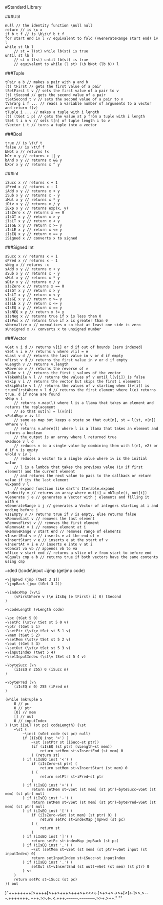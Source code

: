 #Standard Library

###Util
```
null // the identity function \null null
return // is \x x
if b t f // is \b\t\f b t f
for start end iv l // equivalent to fold (vGenerateRange start end) iv l
while st lb l
    // st = l(st) while lb(st) is true
until st lb l
    // st = l(st) until lb(st) is true
    // equivalent to while (l st) (\b bNot (lb b)) l
```

###Tuple
```
tPair a b // makes a pair with a and b
(t) tFirst // gets the first value of a pair
tSetFirst t v // sets the first value of a pair to v
(t) tSecond // gets the second value of a pair
tSetSecond t v // sets the second value of a pair to v
tVararg i f ... // reads a variable number of arguments to a vector and return f(v)
tTuple i ... // makes a tuple with i length
(t) (tGet i p) // gets the value at p from a tuple with i length
tSet t i n v // sets t[n] of tuple length i to v 
tVector i t // turns a tuple into a vector
```

###Bool
```
true // is \t\f t
false // is \t\f f
bNot x // returns !x
bOr x y // returns x || y
bAnd x y // returns x && y
bXor x y // returns x ^ y
```

###Int
```
iSucc x // returns x + 1
iPred x // returns x - 1
iAdd x y // returns x + y
iSub x y // returns x - y
iMul x y // returns x * y
iDiv x y // returns x / y
iExp x y // returns exp(x, y)
iIsZero x // returns x == 0
iIsGT x y // return x > y
iIsLT x y // return x < y
iIsGE x y // return x >= y
iIsLE x y // return x <= y
iIsEQ x y // return x == y
iSigned x // converts x to signed
```

###Signed Int
```
sSucc x // returns x + 1
sPred x // returns x - 1
sNeg x // returns -x
sAdd x y // returns x + y
sSub x y // returns x - y
sMul x y // returns x * y
sDiv x y // returns x / y
sIsZero x // returns x == 0
sIsGT x y // return x > y
sIsLT x y // return x < y
sIsGE x y // return x >= y
sIsLE x y // return x <= y
sIsEQ x y // return x == y
sIsNEQ x y // return x != y
sIsNeg x // returns true if x is less than 0
sIsPos x // returns true if x is greater than 0
sNormalize x // normalizes x so that at least one side is zero
sUnsigned x // converts x to unsigned number
```

###Vector

```
vGet v i d // returns v[i] or d if out of bounds (zero indexed)
vSet v i e // returns v where v[i] = e
vLast v d // returns the last value in v or d if empty
vFirst v d // returns the first value in v or d if empty
vLength v // returns v.length
vReverse v // returns the reverse of v
vTake v i // returns the first i values of the vector
vTakeWhile v l // returns the values of v until l(v[i]) is false
vSkip v i // returns the vector but skips the first i elements
vSkipWhile v l // returns the values of v starting when l(v[i]) is truevFirstWhere v l d // returns the first element where l(e) returns true, d if none are found
vMap v l
    // returns v.map(l) where l is a llama that takes an element and returns the replacement
    // so that out[n] = l(v[n])
vFoldMap v iv lf
    // same as map but keeps a state so that out[n], st = l(st, v[n])
vWhere v l
    // returns v.where(l) where l is a llama that takes an element and returns a boolean
    // the output is an array where l returned true
vReduce v l d
    // reduces v to a single value by combining them with l(e1, e2) or d if v is empty
vFold v iv l
    // reduces a vector to a single value where iv is the initial value
    // l is a lambda that takes the previous value (iv if first element) and the current element
    // and returns the next value to pass to the callback or return value if its the last element
vExpand v l
    // expand function like dart's Iterable.expand
vIndexify v // returns an array where out[i] = mkTuple(i, out[i])
vGenerate j e // generates a Vector with j elements and filling it with e
vGenerateRange i j // generates a Vector of integers starting at i and ending before j
vIsEmpty v // returns true if v is empty, else returns false
vRemoveLast v // removes the last element
vRemoveFirst v // removes the first element
vRemoveAt v i // removes element at i
vRemoveRange v start end // removes range of elements
vInsertEnd v e // inserts e at the end of v
vInsertStart v e // inserts e at the start of v
vInsertAt v i e // inserts e into v at i
vConcat va vb // appends vb to va
vSlice v start end // returns a slice of v from start to before end
vEquals cmp a b // returns true if both vectors have the same contents using cmp
```

~\ded (\code\input
    ~\jmp (getjmp code)

    ~\jmpFwd (jmp (tGet 3 1))
    ~\jmpBack (jmp (tGet 3 2))

    ~\indexMap (\v\i
        (vFirstWhere v (\e iIsEq (e tFirst) i) 0) tSecond
    )

    ~\codeLength (vLength code)

    ~\pc (tGet 5 0)
    ~\setPc (\st\v tSet st 5 0 v)
    ~\ptr (tGet 5 1)
    ~\setPtr (\st\v tSet st 5 1 v)
    ~\mem (tGet 5 2)
    ~\setMem (\st\v tSet st 5 2 v)
    ~\out (tGet 5 3)
    ~\setOut (\st\v tSet st 5 3 v)
    ~\inputIndex (tGet 5 4)
    ~\setInputIndex (\st\v tSet st 5 4 v)

    ~\byteSucc (\n
        (iIsEQ n 255) 0 (iSucc n)
    )

    ~\bytePred (\n
        (iIsEQ n 0) 255 (iPred n)
    )

    (while (mkTuple 5
        0 // pc
        0 // ptr
        [0] // mem
        [] // out
        0 // inputIndex
    ) (\st iIsLT (st pc) codeLength) (\st
        ~\st (
            ~\inst (vGet code (st pc) null)
            if (iIsEQ inst '>') (
                ~\st (setPtr st (iSucc~st ptr))
                (if (iIsEQ (st ptr) (vLength~st mem))
                    return setMem st~vInsertEnd (st mem) 0
                ) (return st)
            ) if (iIsEQ inst '<') (
                if (iIsZero~st ptr) (
                    return setMem st~vInsertStart (st mem) 0
                ) (
                    return setPtr st~iPred~st ptr
                )
            ) if (iIsEQ inst '+') (
                return setMem st~vSet (st mem) (st ptr)~byteSucc~vGet (st mem) (st ptr) null
            ) if (iIsEQ inst '-') (
                return setMem st~vSet (st mem) (st ptr)~bytePred~vGet (st mem) (st ptr) null
            ) if (iIsEQ inst '[') (
                if (iIsZero~vGet (st mem) (st ptr) 0) (
                    return setPc st~indexMap jmpFwd (st pc)
                ) (
                    return st
                )
            ) if (iIsEQ inst ']') (
                return setPc st~indexMap jmpBack (st pc)
            ) if (iIsEQ inst ',') (
                ~\st (setMem st~vSet (st mem) (st ptr)~vGet input (st inputIndex) 0)
                return setInputIndex st~iSucc~st inputIndex
            ) if (iIsEQ inst '.') (
                setOut st~vInsertEnd (st out)~vGet (st mem) (st ptr) 0
            ) st
        )
        return setPc st~iSucc (st pc)
    )) out
)"++++++++[>++++[>++>+++>+++>+<<<<-]>+>+>->>+[<]<-]>>.>---.+++++++..+++.>>.<-.<.+++.------.--------.>>+.>++." ""
